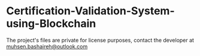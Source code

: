 #  Certification-Validation-System-using-Blockchain
The project's files are private for license purposes, contact the developer at muhsen.bashaireh@outlook.com
